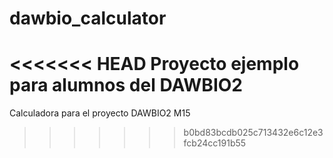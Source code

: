 # dawbio_calculator
<<<<<<< HEAD
Proyecto ejemplo para alumnos del DAWBIO2
=======
Calculadora para el proyecto DAWBIO2 M15
>>>>>>> b0bd83bcdb025c713432e6c12e3fcb24cc191b55
